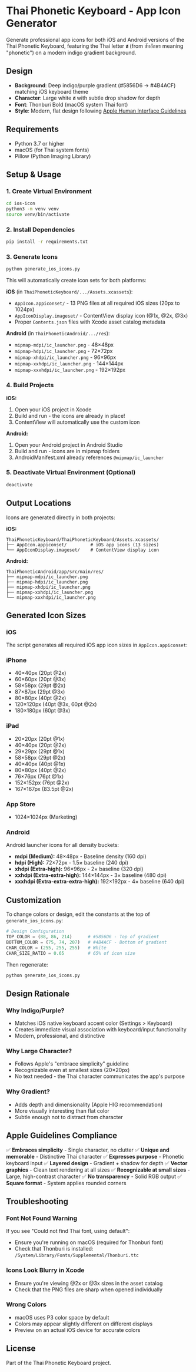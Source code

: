 # Thai Phonetic Keyboard - App Icon Generator

Generate professional app icons for both iOS and Android versions of the Thai Phonetic Keyboard, featuring the Thai letter **ส** (from สัทอักษร meaning "phonetic") on a modern indigo gradient background.

## Design

- **Background**: Deep indigo/purple gradient (#5856D6 → #4B4ACF) matching iOS keyboard theme
- **Character**: Large white **ส** with subtle drop shadow for depth
- **Font**: Thonburi Bold (macOS system Thai font)
- **Style**: Modern, flat design following [Apple Human Interface Guidelines](https://developer.apple.com/design/human-interface-guidelines/app-icons)

## Requirements

- Python 3.7 or higher
- macOS (for Thai system fonts)
- Pillow (Python Imaging Library)

## Setup & Usage

### 1. Create Virtual Environment

```bash
cd ios-icon
python3 -m venv venv
source venv/bin/activate
```

### 2. Install Dependencies

```bash
pip install -r requirements.txt
```

### 3. Generate Icons

```bash
python generate_ios_icons.py
```

This will automatically create icon sets for both platforms:

**iOS** (in `ThaiPhoneticKeyboard/.../Assets.xcassets`):
- `AppIcon.appiconset/` - 13 PNG files at all required iOS sizes (20px to 1024px)
- `AppIconDisplay.imageset/` - ContentView display icon (@1x, @2x, @3x)
- Proper `Contents.json` files with Xcode asset catalog metadata

**Android** (in `ThaiPhoneticAndroid/.../res`):
- `mipmap-mdpi/ic_launcher.png` - 48×48px
- `mipmap-hdpi/ic_launcher.png` - 72×72px
- `mipmap-xhdpi/ic_launcher.png` - 96×96px
- `mipmap-xxhdpi/ic_launcher.png` - 144×144px
- `mipmap-xxxhdpi/ic_launcher.png` - 192×192px

### 4. Build Projects

**iOS:**
1. Open your iOS project in Xcode
2. Build and run - the icons are already in place!
3. ContentView will automatically use the custom icon

**Android:**
1. Open your Android project in Android Studio
2. Build and run - icons are in mipmap folders
3. AndroidManifest.xml already references `@mipmap/ic_launcher`

### 5. Deactivate Virtual Environment (Optional)

```bash
deactivate
```

## Output Locations

Icons are generated directly in both projects:

**iOS:**
```
ThaiPhoneticKeyboard/ThaiPhoneticKeyboard/Assets.xcassets/
├── AppIcon.appiconset/         # iOS app icons (13 sizes)
└── AppIconDisplay.imageset/    # ContentView display icon
```

**Android:**
```
ThaiPhoneticAndroid/app/src/main/res/
├── mipmap-mdpi/ic_launcher.png
├── mipmap-hdpi/ic_launcher.png
├── mipmap-xhdpi/ic_launcher.png
├── mipmap-xxhdpi/ic_launcher.png
└── mipmap-xxxhdpi/ic_launcher.png
```

## Generated Icon Sizes

### iOS

The script generates all required iOS app icon sizes in `AppIcon.appiconset`:

### iPhone
- 40×40px (20pt @2x)
- 60×60px (20pt @3x)
- 58×58px (29pt @2x)
- 87×87px (29pt @3x)
- 80×80px (40pt @2x)
- 120×120px (40pt @3x, 60pt @2x)
- 180×180px (60pt @3x)

### iPad
- 20×20px (20pt @1x)
- 40×40px (20pt @2x)
- 29×29px (29pt @1x)
- 58×58px (29pt @2x)
- 40×40px (40pt @1x)
- 80×80px (40pt @2x)
- 76×76px (76pt @1x)
- 152×152px (76pt @2x)
- 167×167px (83.5pt @2x)

### App Store
- 1024×1024px (Marketing)

### Android

Android launcher icons for all density buckets:

- **mdpi (Medium):** 48×48px - Baseline density (160 dpi)
- **hdpi (High):** 72×72px - 1.5× baseline (240 dpi)
- **xhdpi (Extra-high):** 96×96px - 2× baseline (320 dpi)
- **xxhdpi (Extra-extra-high):** 144×144px - 3× baseline (480 dpi)
- **xxxhdpi (Extra-extra-extra-high):** 192×192px - 4× baseline (640 dpi)

## Customization

To change colors or design, edit the constants at the top of `generate_ios_icons.py`:

```python
# Design Configuration
TOP_COLOR = (88, 86, 214)      # #5856D6 - Top of gradient
BOTTOM_COLOR = (75, 74, 207)   # #4B4ACF - Bottom of gradient
CHAR_COLOR = (255, 255, 255)   # White
CHAR_SIZE_RATIO = 0.65         # 65% of icon size
```

Then regenerate:

```bash
python generate_ios_icons.py
```

## Design Rationale

### Why Indigo/Purple?
- Matches iOS native keyboard accent color (Settings > Keyboard)
- Creates immediate visual association with keyboard/input functionality
- Modern, professional, and distinctive

### Why Large Character?
- Follows Apple's "embrace simplicity" guideline
- Recognizable even at smallest sizes (20×20px)
- No text needed - the Thai character communicates the app's purpose

### Why Gradient?
- Adds depth and dimensionality (Apple HIG recommendation)
- More visually interesting than flat color
- Subtle enough not to distract from character

## Apple Guidelines Compliance

✅ **Embraces simplicity** - Single character, no clutter
✅ **Unique and memorable** - Distinctive Thai character
✅ **Expresses purpose** - Phonetic keyboard input
✅ **Layered design** - Gradient + shadow for depth
✅ **Vector graphics** - Clean text rendering at all sizes
✅ **Recognizable at small sizes** - Large, high-contrast character
✅ **No transparency** - Solid RGB output
✅ **Square format** - System applies rounded corners

## Troubleshooting

### Font Not Found Warning
If you see "Could not find Thai font, using default":
- Ensure you're running on macOS (required for Thonburi font)
- Check that Thonburi is installed: `/System/Library/Fonts/Supplemental/Thonburi.ttc`

### Icons Look Blurry in Xcode
- Ensure you're viewing @2x or @3x sizes in the asset catalog
- Check that the PNG files are sharp when opened individually

### Wrong Colors
- macOS uses P3 color space by default
- Colors may appear slightly different on different displays
- Preview on an actual iOS device for accurate colors

## License

Part of the Thai Phonetic Keyboard project.
